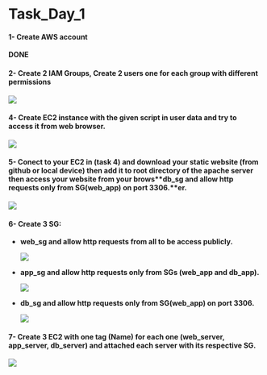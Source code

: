 # Task_Day_1

#### 1- Create AWS account
   **DONE**

#### 2- Create 2 IAM Groups, Create 2 users one for each group with different permissions

![](https://i.imgur.com/BWcgNI3.png)

#### 4- Create EC2 instance with the given script in user data and try to access it from web browser.

![](https://i.imgur.com/rvPY0t9.png)

#### 5- Conect to your EC2 in (task 4) and download your static website (from github or local device) then add it to root directory of the apache server then access your website from your brows**db_sg and allow http requests only from SG(web_app) on port 3306.**er.

![](https://i.imgur.com/ldVu0kC.png)

#### 6- Create 3 SG:

- **web_sg and allow http requests from all to be access publicly.**

  ![](https://i.imgur.com/lz8QSCw.png)

- **app_sg and allow http requests only from SGs (web_app and db_app).**

  ![](https://i.imgur.com/C2FZIfG.png)

- **db_sg and allow http requests only from SG(web_app) on port 3306.**

  ![](https://i.imgur.com/7BfnNYi.png)

#### 7- Create 3 EC2 with one tag (Name) for each one (web_server, app_server, db_server) and attached each server with its respective SG.

![](https://i.imgur.com/gqdpItv.png)
 
